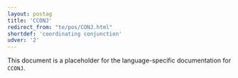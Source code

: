 ```yaml
---
layout: postag
title: 'CCONJ'
redirect_from: "te/pos/CONJ.html"
shortdef: 'coordinating conjunction'
udver: '2'
---
```


This document is a placeholder for the language-specific documentation
for `CCONJ`.
